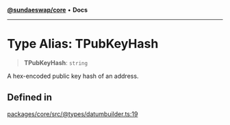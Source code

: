 [**@sundaeswap/core**](../../README.md) • **Docs**

***

# Type Alias: TPubKeyHash

> **TPubKeyHash**: `string`

A hex-encoded public key hash of an address.

## Defined in

[packages/core/src/@types/datumbuilder.ts:19](https://github.com/SundaeSwap-finance/sundae-sdk/blob/main/packages/core/src/@types/datumbuilder.ts#L19)
